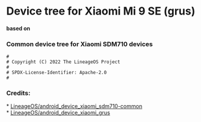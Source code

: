 # Device tree for Xiaomi Mi 9 SE (grus)

#### based on

### Common device tree for Xiaomi SDM710 devices

```
#
# Copyright (C) 2022 The LineageOS Project
#
# SPDX-License-Identifier: Apache-2.0
#
```

### Credits:
<p>* <a href="https://github.com/LineageOS/android_device_xiaomi_sdm710-common">LineageOS/android_device_xiaomi_sdm710-common</a>
<br/>* <a href="https://github.com/LineageOS/android_device_xiaomi_grus">LineageOS/android_device_xiaomi_grus</a></p>
